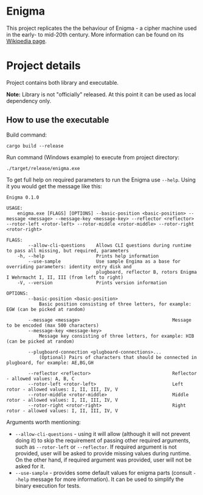 # Enigma

This project replicates the the behaviour of Enigma - a cipher machine used in the early- to mid-20th century.
More information can be found on its [Wikipedia page](https://en.wikipedia.org/wiki/Enigma_machine).

# Project details

Project contains both library and executable.

**Note:** Library is not "officially" released. At this point it can be used as local dependency only.

## How to use the executable

Build command:
```
cargo build --release
```

Run command (Windows example) to execute from project directory:
```
./target/release/enigma.exe
```

To get full help on required parameters to run the Enigma use `--help`.
Using it you would get the message like this:

```
Enigma 0.1.0

USAGE:
    enigma.exe [FLAGS] [OPTIONS] --basic-position <basic-position> --message <message> --message-key <message-key> --reflector <reflector> --rotor-left <rotor-left> --rotor-middle <rotor-middle> --rotor-right <rotor-right>

FLAGS:
        --allow-cli-questions    Allows CLI questions during runtime to pass all missing, but required, parameters
    -h, --help                   Prints help information
        --use-sample             Use sample Engima as a base for overriding parameters: identity entry disk and
                                 plugboard, reflector B, rotors Enigma I Wehrmacht I, II, III (from left to right)
    -V, --version                Prints version information

OPTIONS:
        --basic-position <basic-position>
            Basic position consisting of three letters, for example: EGW (can be picked at random)

        --message <message>                                  Message to be encoded (max 500 characters)
        --message-key <message-key>
            Message key consisting of three letters, for example: HIB (can be picked at random)

        --plugboard-connection <plugboard-connections>...
            (Optional) Pairs of characters that should be connected in plugboard, for example: AE,BG,GH

        --reflector <reflector>                              Reflector - allowed values: A, B, C
        --rotor-left <rotor-left>                            Left rotor - allowed values: I, II, III, IV, V
        --rotor-middle <rotor-middle>                        Middle rotor - allowed values: I, II, III, IV, V
        --rotor-right <rotor-right>                          Right rotor - allowed values: I, II, III, IV, V
```

Arguments worth mentioning:
- `--allow-cli-questions` - using it will allow (although it will not prevent doing it) to skip the requirement of passing other required arguments, such as `--rotor-left` or `--reflector`. If required argument is not provided, user will be asked to provide missing values during runtime. On the other hand, if required argument was provided, user will not be asked for it.
- `--use-sample` - provides some default values for enigma parts (consult `--help` message for more information). It can be used to simplify the binary execution for tests.
